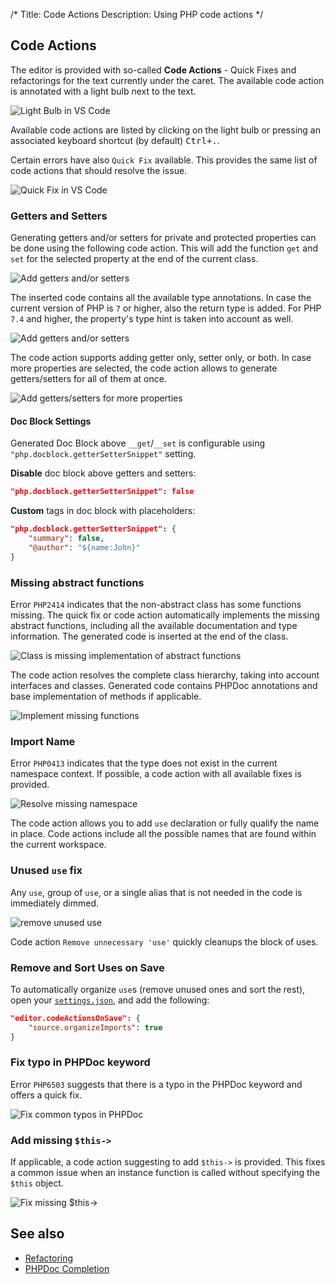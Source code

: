 /*
Title: Code Actions
Description: Using PHP code actions
*/

## Code Actions

The editor is provided with so-called **Code Actions** - Quick Fixes and refactorings for the text currently under the caret. The available code action is annotated with a light bulb next to the text.

![Light Bulb in VS Code](../imgs/light-bulb.png)

Available code actions are listed by clicking on the light bulb or pressing an associated keyboard shortcut (by default) <kbd>Ctrl+.</kbd>.

Certain errors have also `Quick Fix` available. This provides the same list of code actions that should resolve the issue.

![Quick Fix in VS Code](../imgs/quick-fixes.png)

### Getters and Setters

Generating getters and/or setters for private and protected properties can be done using the following code action. This will add the function `get` and `set` for the selected property at the end of the current class.

![Add getters and/or setters](../imgs/getter-setter-action.png)

The inserted code contains all the available type annotations. In case the current version of PHP is `7` or higher, also the return type is added. For PHP `7.4` and higher, the property's type hint is taken into account as well.

![Add getters and/or setters](../imgs/getter-setter-action.gif)

The code action supports adding getter only, setter only, or both. In case more properties are selected, the code action allows to generate getters/setters for all of them at once.

![Add getters/setters for more properties](../imgs/getter-setter-more-properties.gif)

#### Doc Block Settings

Generated Doc Block above `__get`/`__set` is configurable using `"php.docblock.getterSetterSnippet"` setting.

**Disable** doc block above getters and setters:

```json
"php.docblock.getterSetterSnippet": false
```

**Custom** tags in doc block with placeholders:

```json
"php.docblock.getterSetterSnippet": {
    "summary": false,
    "@author": "${name:John}"
}
```

### Missing abstract functions

Error `PHP2414` indicates that the non-abstract class has some functions missing. The quick fix or code action automatically implements the missing abstract functions, including all the available documentation and type information. The generated code is inserted at the end of the class.

![Class is missing implementation of abstract functions](../imgs/missing-abstracts-error.png)

The code action resolves the complete class hierarchy, taking into account interfaces and classes. Generated code contains PHPDoc annotations and base implementation of methods if applicable.

![Implement missing functions](../imgs/impl-missing-abstracts.gif)

### Import Name

Error `PHP0413` indicates that the type does not exist in the current namespace context. If possible, a code action with all available fixes is provided.

![Resolve missing namespace](../imgs/missing-namespace-fix.png)

The code action allows you to add `use` declaration or fully qualify the name in place. Code actions include all the possible names that are found within the current workspace.

### Unused `use` fix

Any `use`, group of `use`, or a single alias that is not needed in the code is immediately dimmed.

![remove unused `use`](../imgs/vscode-unnecessary-use.gif)

Code action `Remove unnecessary 'use'` quickly cleanups the block of uses.

### Remove and Sort Uses on Save

To automatically organize `use`s (remove unused ones and sort the rest), open your [`settings.json`](https://code.visualstudio.com/docs/getstarted/settings), and add the following:

```json
"editor.codeActionsOnSave": {
    "source.organizeImports": true
}
```

### Fix typo in PHPDoc keyword

Error `PHP6503` suggests that there is a typo in the PHPDoc keyword and offers a quick fix.

![Fix common typos in PHPDoc](../imgs/phpdoc-typo-fix.png)

### Add missing `$this->`

If applicable, a code action suggesting to add `$this->` is provided. This fixes a common issue when an instance function is called without specifying the `$this` object.

![Fix missing $this->](../imgs/missing-this-fix.gif)

## See also

- [Refactoring](refactoring)
- [PHPDoc Completion](phpdoc)
